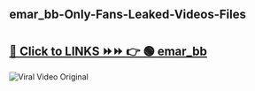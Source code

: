 
 ## emar_bb-Only-Fans-Leaked-Videos-Files

# <h2><a href="https://mediaupload.pro?emar_bb">🔗 Click to LINKS ⏩⏩ 👉 🟢 emar_bb </a></h2>

<a href="https://mediaupload.pro?emar_bb" rel="nofollow" data-target="animated-image.originalLink"><img src="https://i.ibb.co.com/xMMVF88/686577567.gif" alt="Viral Video Original" style="max-width: 100%; display: inline-block;" data-target="animated-image.originalImage"></a>